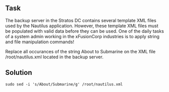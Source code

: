 ## Task


The backup server in the Stratos DC contains several template XML files used by the Nautilus application. However, these template XML files must be populated with valid data before they can be used. One of the daily tasks of a system admin working in the xFusionCorp industries is to apply string and file manipulation commands!



Replace all occurances of the string About to Submarine on the XML file /root/nautilus.xml located in the backup server.

## Solution

```sudo sed -i 's/About/Submarine/g' /root/nautilus.xml```